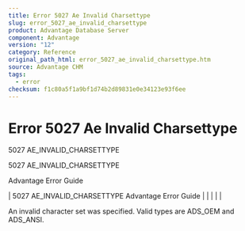 ```yaml
---
title: Error 5027 Ae Invalid Charsettype
slug: error_5027_ae_invalid_charsettype
product: Advantage Database Server
component: Advantage
version: "12"
category: Reference
original_path_html: error_5027_ae_invalid_charsettype.htm
source: Advantage CHM
tags:
  - error
checksum: f1c80a5f1a9bf1d74b2d89831e0e34123e93f6ee
---
```


# Error 5027 Ae Invalid Charsettype

5027 AE\_INVALID\_CHARSETTYPE

5027 AE\_INVALID\_CHARSETTYPE

Advantage Error Guide

| 5027 AE\_INVALID\_CHARSETTYPE  Advantage Error Guide |  |  |  |  |

An invalid character set was specified. Valid types are ADS\_OEM and ADS\_ANSI.
